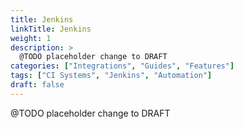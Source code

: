 ```yaml
---
title: Jenkins
linkTitle: Jenkins
weight: 1
description: >
  @TODO placeholder change to DRAFT
categories: ["Integrations", "Guides", "Features"]
tags: ["CI Systems", "Jenkins", "Automation"]
draft: false
---
```


 @TODO placeholder change to DRAFT